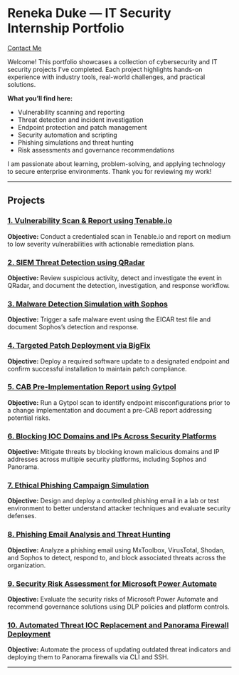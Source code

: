 # Reneka Duke — IT Security Internship Portfolio
[Contact Me](contact.md)

Welcome! This portfolio showcases a collection of cybersecurity and IT security projects I've completed. Each project highlights hands-on experience with industry tools, real-world challenges, and practical solutions.

**What you’ll find here:**
- Vulnerability scanning and reporting  
- Threat detection and incident investigation  
- Endpoint protection and patch management  
- Security automation and scripting  
- Phishing simulations and threat hunting  
- Risk assessments and governance recommendations  

I am passionate about learning, problem-solving, and applying technology to secure enterprise environments. Thank you for reviewing my work!

---

## Projects

### [1. Vulnerability Scan & Report using Tenable.io](projects/project1-tenable.md)  
**Objective:** Conduct a credentialed scan in Tenable.io and report on medium to low severity vulnerabilities with actionable remediation plans.

### [2. SIEM Threat Detection using QRadar](projects/project2-qradar.md)  
**Objective:** Review suspicious activity, detect and investigate the event in QRadar, and document the detection, investigation, and response workflow.

### [3. Malware Detection Simulation with Sophos](projects/project3-sophos.md)  
**Objective:** Trigger a safe malware event using the EICAR test file and document Sophos’s detection and response.

### [4. Targeted Patch Deployment via BigFix](projects/project4-bigfix.md)  
**Objective:** Deploy a required software update to a designated endpoint and confirm successful installation to maintain patch compliance.

### [5. CAB Pre-Implementation Report using Gytpol](projects/project5-gytpol.md)  
**Objective:** Run a Gytpol scan to identify endpoint misconfigurations prior to a change implementation and document a pre-CAB report addressing potential risks.

### [6. Blocking IOC Domains and IPs Across Security Platforms](projects/project6-ioc-blocking.md)  
**Objective:** Mitigate threats by blocking known malicious domains and IP addresses across multiple security platforms, including Sophos and Panorama.

### [7. Ethical Phishing Campaign Simulation](projects/project7-ethical-phishing.md)  
**Objective:** Design and deploy a controlled phishing email in a lab or test environment to better understand attacker techniques and evaluate security defenses.

### [8. Phishing Email Analysis and Threat Hunting](projects/project8-phishing-analysis.md)  
**Objective:** Analyze a phishing email using MxToolbox, VirusTotal, Shodan, and Sophos to detect, respond to, and block associated threats across the organization.

### [9. Security Risk Assessment for Microsoft Power Automate](projects/project9-power-automate.md)  
**Objective:** Evaluate the security risks of Microsoft Power Automate and recommend governance solutions using DLP policies and platform controls.

### [10. Automated Threat IOC Replacement and Panorama Firewall Deployment](projects/project10-ioc-automation.md)  
**Objective:** Automate the process of updating outdated threat indicators and deploying them to Panorama firewalls via CLI and SSH.


---


